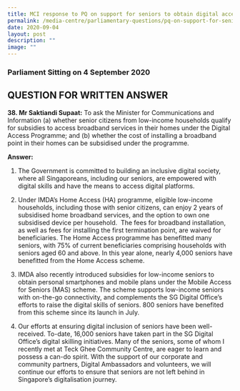 ```yaml
---
title: MCI response to PQ on support for seniors to obtain digital access
permalink: /media-centre/parliamentary-questions/pq-on-support-for-seniors-to-obtain-digital-access/
date: 2020-09-04
layout: post
description: ""
image: ""
---
```

### Parliament Sitting on 4 September 2020

QUESTION FOR WRITTEN ANSWER
---------------------------

  
**38\. Mr Saktiandi Supaat:** To ask the Minister for Communications and Information (a) whether senior citizens from low-income households qualify for subsidies to access broadband services in their homes under the Digital Access Programme; and (b) whether the cost of installing a broadband point in their homes can be subsidised under the programme.  
  
**Answer:**

1. The Government is committed to building an inclusive digital society, where all Singaporeans, including our seniors, are empowered with digital skills and have the means to access digital platforms.  
  
2. Under IMDA’s Home Access (HA) programme, eligible low-income households, including those with senior citizens, can enjoy 2 years of subsidised home broadband services, and the option to own one subsidised device per household.  The fees for broadband installation, as well as fees for installing the first termination point, are waived for beneficiaries. The Home Access programme has benefitted many seniors, with 75% of current beneficiaries comprising households with seniors aged 60 and above. In this year alone, nearly 4,000 seniors have benefitted from the Home Access scheme.  
  
3. IMDA also recently introduced subsidies for low-income seniors to obtain personal smartphones and mobile plans under the Mobile Access for Seniors (MAS) scheme. The scheme supports low-income seniors with on-the-go connectivity, and complements the SG Digital Office’s efforts to raise the digital skills of seniors. 800 seniors have benefited from this scheme since its launch in July.  
  
4. Our efforts at ensuring digital inclusion of seniors have been well-received. To-date, 16,000 seniors have taken part in the SG Digital Office’s digital skilling initiatives. Many of the seniors, some of whom I recently met at Teck Ghee Community Centre, are eager to learn and possess a can-do spirit. With the support of our corporate and community partners, Digital Ambassadors and volunteers, we will continue our efforts to ensure that seniors are not left behind in Singapore’s digitalisation journey.